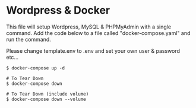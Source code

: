 # Wordpress & Docker

This file will setup Wordpress, MySQL & PHPMyAdmin with a single command. Add the code below to a file called "docker-compose.yaml" and run the command.

Please change template.env to .env and set your own user & password etc...

```
$ docker-compose up -d

# To Tear Down
$ docker-compose down

# To Tear Down (include volume)
$ docker-compose down --volume
```

